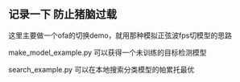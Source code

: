 ## 记录一下 防止猪脑过载
这里主要做一个ofa的切换demo，就用那种模拟正弦波fps切模型的思路

make_model_example.py 可以获得一个未训练的目标检测模型

search_example.py 可以在本地搜索分类模型的帕累托最优